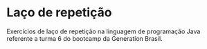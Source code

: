 # Laço de repetição 
Exercícios de laço de repetição na linguagem de programação Java referente a turma 6 do bootcamp da Generation Brasil.

